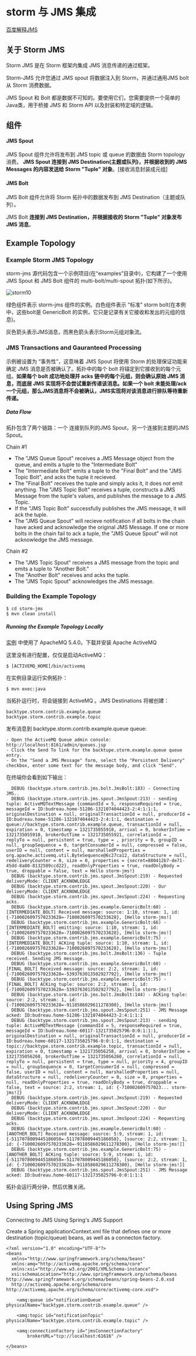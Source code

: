 # storm 与 JMS 集成

[百度解释JMS](https://baike.baidu.com/item/JMS/2836691?fr=aladdin)

## 关于 Storm JMS

Storm JMS 是在 Storm 框架内集成 JMS 消息传递的通过框架。

Storm-JMS 允许您通过 JMS spout 将数据注入到 Storm，并通过通用JMS bolt 从 Storm 消费数据。

JMS Spout 和 Bolt 都是数据不可知的。要使用它们，您需要提供一个简单的Java类，用于桥接 JMS 和 Storm API 以及封装和特定域的逻辑。

## 组件

#### JMS Spout

JMS Spout 组件允许将发布到 JMS topic 或 queue 的数据由 Storm topology 消费。 **JMS Spout 连接到 JMS Destination(主题或队列)，并根据收到的 JMS Messages 的内容发送给 Storm "Tuple" 对象**。[接收消息封装成元组]

#### JMS Bolt

JMS Bolt 组件允许将 Storm 拓扑中的数据发布到 JMS Destination（主题或队列）。

JMS Bolt **连接到 JMS Destination，并根据接收的 Storm "Tuple" 对象发布 JMS 消息**。

## Example Topology

### Example Storm JMS Topology

storm-jms 源代码包含一个示例项目(在“examples”目录中)，它构建了一个使用 JMS Spout 和 JMS Bolt 组件的 multi-bolt/multi-spout 拓扑(如下所示)。

![storm10](https://s1.ax1x.com/2020/06/29/Nfs2y4.png)

绿色组件表示 storm-jms 组件的实例。白色组件表示 “标准” storm bolt(在本例中，这些bolt是 GenericBolt 的实例，它只是记录有关它接收和发出的元组的信息)。

灰色箭头表示JMS消息，而黑色箭头表示Storm元组对象流。

### JMS Transactions and Gauranteed Processing

示例被设置为 “事务性”，这意味着 JMS Spout 将使用 Storm 的处理保证功能来确定 JMS 消息是否被确认了。拓扑中的每个 bolt 将锚定到它接收到的每个元组。**如果每个 bolt 成功地处理并 acks 链中的每个元组，则会确认原始 JMS 消息，而底层 JMS 实现将不会尝试重新传递该消息。如果一个 bolt 未能处理/ack 一个元组，那么JMS消息将不会被确认，JMS实现将对该消息进行排队等待重新传递。**

##### Data Flow

拓扑包含了两个链路：一个 连接到队列的JMS Spout，另一个连接到主题的JMS Spout。

Chain #1

- The "JMS Queue Spout" receives a JMS Message object from the queue, and emits a tuple to the "Intermediate Bolt"
- The "Intermediate Bolt" emits a tuple to the "Final Bolt" and the "JMS Topic Bolt", and acks the tuple it recieved.
- The "Final Bolt" receives the tuple and simply acks it, it does not emit anything.
The "JMS Topic Bolt" receives a tuple, constructs a JMS Message from the tuple's values, and publishes the message to a JMS Topic.
- If the "JMS Topic Bolt" successfully publishes the JMS message, it will ack the tuple.
- The "JMS Queue Spout" will recieve notification if all bolts in the chain have acked and acknowledge the original JMS Message. If one or more bolts in the chain fail to ack a tuple, the "JMS Queue Spout" will not acknowledge the JMS message.

Chain #2

- The "JMS Topic Spout" receives a JMS message from the topic and emits a tuple to "Another Bolt."
- The "Another Bolt" receives and acks the tuple.
- The "JMS Topic Spout" acknowledges the JMS message.

### Building the Example Topology
```
$ cd storm-jms
$ mvn clean install
```
##### Running the Example Topology Locally

[实例](https://github.com/apache/storm/tree/master/examples/storm-jms-examples) 中使用了 ApacheMQ 5.4.0。下载并安装 Apache ActiveMQ

这里没有进行配置，仅仅是启动ActiveMQ：
```
$ [ACTIVEMQ_HOME]/bin/activemq
```
在实例目录运行实例拓扑：
```
$ mvn exec:java
```
当拓扑运行时，将会链接到 ActiveMQ 。JMS Destinations 将被创建：
```
backtype.storm.contrib.example.queue
backtype.storm.contrib.example.topic
```
发布消息到 backtype.storm.contrib.example.queue queue:

    - Open the ActiveMQ Queue admin console: http://localhost:8161/admin/queues.jsp
    - Click the Send To link for the backtupe.storm.example.queue queue entry.
    - On the "Send a JMS Message" form, select the "Persistent Delivery" checkbox, enter some text for the message body, and click "Send".

在终端你会看到如下输出：

      DEBUG (backtype.storm.contrib.jms.bolt.JmsBolt:183) - Connecting JMS..
      DEBUG (backtype.storm.contrib.jms.spout.JmsSpout:213) - sending tuple: ActiveMQTextMessage {commandId = 5, responseRequired = true, messageId = ID:budreau.home-51286-1321074044423-2:4:1:1:1, originalDestination = null, originalTransactionId = null, producerId = ID:budreau.home-51286-1321074044423-2:4:1:1, destination = queue://backtype.storm.contrib.example.queue, transactionId = null, expiration = 0, timestamp = 1321735055910, arrival = 0, brokerInTime = 1321735055910, brokerOutTime = 1321735055921, correlationId = , replyTo = null, persistent = true, type = , priority = 0, groupID = null, groupSequence = 0, targetConsumerId = null, compressed = false, userID = null, content = null, marshalledProperties = org.apache.activemq.util.ByteSequence@6c27ca12, dataStructure = null, redeliveryCounter = 0, size = 0, properties = {secret=880412b7-de71-45dd-8a80-8132589ccd22}, readOnlyProperties = true, readOnlyBody = true, droppable = false, text = Hello storm-jms!}
      DEBUG (backtype.storm.contrib.jms.spout.JmsSpout:219) - Requested deliveryMode: CLIENT_ACKNOWLEDGE
      DEBUG (backtype.storm.contrib.jms.spout.JmsSpout:220) - Our deliveryMode: CLIENT_ACKNOWLEDGE
      DEBUG (backtype.storm.contrib.jms.spout.JmsSpout:224) - Requesting acks.
      DEBUG (backtype.storm.contrib.jms.example.GenericBolt:60) - [INTERMEDIATE_BOLT] Received message: source: 1:10, stream: 1, id: {-7100026097570233628=-7100026097570233628}, [Hello storm-jms!]
      DEBUG (backtype.storm.contrib.jms.example.GenericBolt:66) - [INTERMEDIATE_BOLT] emitting: source: 1:10, stream: 1, id: {-7100026097570233628=-7100026097570233628}, [Hello storm-jms!]
      DEBUG (backtype.storm.contrib.jms.example.GenericBolt:75) - [INTERMEDIATE_BOLT] ACKing tuple: source: 1:10, stream: 1, id: {-7100026097570233628=-7100026097570233628}, [Hello storm-jms!]
      DEBUG (backtype.storm.contrib.jms.bolt.JmsBolt:136) - Tuple received. Sending JMS message.
      DEBUG (backtype.storm.contrib.jms.example.GenericBolt:60) - [FINAL_BOLT] Received message: source: 2:2, stream: 1, id: {-7100026097570233628=-5393763013502927792}, [Hello storm-jms!]
      DEBUG (backtype.storm.contrib.jms.example.GenericBolt:75) - [FINAL_BOLT] ACKing tuple: source: 2:2, stream: 1, id: {-7100026097570233628=-5393763013502927792}, [Hello storm-jms!]
      DEBUG (backtype.storm.contrib.jms.bolt.JmsBolt:144) - ACKing tuple: source: 2:2, stream: 1, id: {-7100026097570233628=-9118586029611278300}, [Hello storm-jms!]
      DEBUG (backtype.storm.contrib.jms.spout.JmsSpout:251) - JMS Message acked: ID:budreau.home-51286-1321074044423-2:4:1:1:1
      DEBUG (backtype.storm.contrib.jms.spout.JmsSpout:213) - sending tuple: ActiveMQTextMessage {commandId = 5, responseRequired = true, messageId = ID:budreau.home-60117-1321735025796-0:0:1:1:1, originalDestination = null, originalTransactionId = null, producerId = ID:budreau.home-60117-1321735025796-0:0:1:1, destination = topic://backtype.storm.contrib.example.topic, transactionId = null, expiration = 0, timestamp = 1321735056258, arrival = 0, brokerInTime = 1321735056260, brokerOutTime = 1321735056260, correlationId = null, replyTo = null, persistent = true, type = null, priority = 4, groupID = null, groupSequence = 0, targetConsumerId = null, compressed = false, userID = null, content = null, marshalledProperties = null, dataStructure = null, redeliveryCounter = 0, size = 0, properties = null, readOnlyProperties = true, readOnlyBody = true, droppable = false, text = source: 2:2, stream: 1, id: {-710002609757023... storm-jms!]}
      DEBUG (backtype.storm.contrib.jms.spout.JmsSpout:219) - Requested deliveryMode: CLIENT_ACKNOWLEDGE
      DEBUG (backtype.storm.contrib.jms.spout.JmsSpout:220) - Our deliveryMode: CLIENT_ACKNOWLEDGE
      DEBUG (backtype.storm.contrib.jms.spout.JmsSpout:224) - Requesting acks.
      DEBUG (backtype.storm.contrib.jms.example.GenericBolt:60) - [ANOTHER_BOLT] Received message: source: 5:9, stream: 1, id: {-5117078009445186058=-5117078009445186058}, [source: 2:2, stream: 1, id: {-7100026097570233628=-9118586029611278300}, [Hello storm-jms!]]
      DEBUG (backtype.storm.contrib.jms.example.GenericBolt:75) - [ANOTHER_BOLT] ACKing tuple: source: 5:9, stream: 1, id: {-5117078009445186058=-5117078009445186058}, [source: 2:2, stream: 1, id: {-7100026097570233628=-9118586029611278300}, [Hello storm-jms!]]
      DEBUG (backtype.storm.contrib.jms.spout.JmsSpout:251) - JMS Message acked: ID:budreau.home-60117-1321735025796-0:0:1:1:1

拓扑会运行两分钟，然后优雅关闭。

## Using Spring JMS

Connecting to JMS Using Spring's JMS Support

Create a Spring applicationContext.xml file that defines one or more destination (topic/queue) beans, as well as a connecton factory.
```
<?xml version="1.0" encoding="UTF-8"?>
<beans
  xmlns="http://www.springframework.org/schema/beans"
  xmlns:amq="http://activemq.apache.org/schema/core"
  xmlns:xsi="http://www.w3.org/2001/XMLSchema-instance"
  xsi:schemaLocation="http://www.springframework.org/schema/beans http://www.springframework.org/schema/beans/spring-beans-2.0.xsd
  http://activemq.apache.org/schema/core http://activemq.apache.org/schema/core/activemq-core.xsd">

    <amq:queue id="notificationQueue" physicalName="backtype.storm.contrib.example.queue" />

    <amq:topic id="notificationTopic" physicalName="backtype.storm.contrib.example.topic" />

    <amq:connectionFactory id="jmsConnectionFactory"
        brokerURL="tcp://localhost:61616" />

</beans>
``
